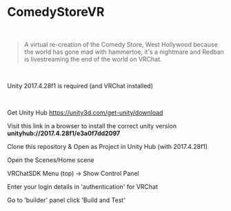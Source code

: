 # ComedyStoreVR

&nbsp;

> A virtual re-creation of the Comedy Store, West Hollywood because the world has gone mad with hammertoe, it's a nightmare and Redban is livestreaming the end of the world on VRChat.

&nbsp;

Unity 2017.4.28f1 is required (and VRChat installed)

&nbsp;

Get Unity Hub
https://unity3d.com/get-unity/download

Visit this link in a browser to install the correct unity version
**unityhub://2017.4.28f1/e3a0f7dd2097**

Clone this repository & Open as Project in Unity Hub (with 2017.4.28f1)

Open the Scenes/Home scene

VRChatSDK Menu (top) -> Show Control Panel

Enter your login details in 'authentication' for VRChat

Go to 'builder' panel click 'Build and Test'